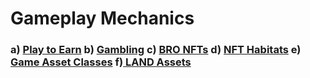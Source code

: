 # Gameplay Mechanics

### a) [Play to Earn](./#a-play-to-earn-b-gambling-c-bro-nfts-d-nft-habitats-e-game-asset-classes-f-land-assets) b) [Gambling](pvp-gambling.md) c) [BRO NFTs](the-bro-club.md) d) [NFT Habitats](nft-habitats.md) e) [Game Asset Classes](in-world-assets.md) f)[ LAND Assets](broken-reference)
